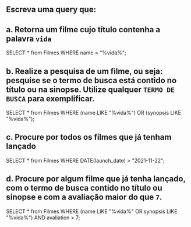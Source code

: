 ## Escreva uma query que:

## a. Retorna um filme cujo título contenha a palavra `vida`

SELECT * from Filmes WHERE name = "%vida%";

## b. Realize a pesquisa de um filme, ou seja: pesquise se o termo de busca está contido no título ou na sinopse. Utilize qualquer `TERMO DE BUSCA` para exemplificar.

SELECT * from Filmes WHERE (name LIKE "%vida%") OR (synopsis LIKE "%vida%");

## c. Procure por todos os filmes que já tenham lançado

SELECT * from Filmes WHERE DATE(launch_date) > "2021-11-22";

## d. Procure por algum filme que já tenha lançado, com o termo de busca contido no título ou sinopse e com a avaliação maior do que `7`.

SELECT * from Filmes WHERE (name LIKE "%vida%" OR synopsis LIKE "%vida%") AND avaliation > 7;